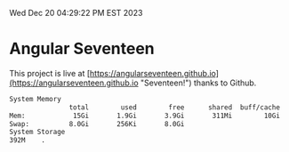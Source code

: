 Wed Dec 20 04:29:22 PM EST 2023

# Angular Seventeen


This project is live at [https://angularseventeen.github.io](https://angularseventeen.github.io "Seventeen!") thanks to Github.

```bash
System Memory
               total        used        free      shared  buff/cache   available
Mem:            15Gi       1.9Gi       3.9Gi       311Mi        10Gi        13Gi
Swap:          8.0Gi       256Ki       8.0Gi
System Storage
392M	.
```
```bash
